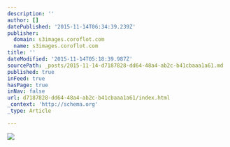 ```yaml
---
description: ''
author: []
datePublished: '2015-11-14T06:34:39.239Z'
publisher:
  domain: s3images.coroflot.com
  name: s3images.coroflot.com
title: ''
dateModified: '2015-11-14T05:18:39.987Z'
sourcePath: _posts/2015-11-14-d7187828-dd64-48a4-ab2c-b41cbaaa1a61.md
published: true
inFeed: true
hasPage: true
inNav: false
url: d7187828-dd64-48a4-ab2c-b41cbaaa1a61/index.html
_context: 'http://schema.org'
_type: Article

---
```

![](http://s3images.coroflot.com/user_files/individual_files/original_327436_ktraygkhy3eo67lklskkb3h90.png)